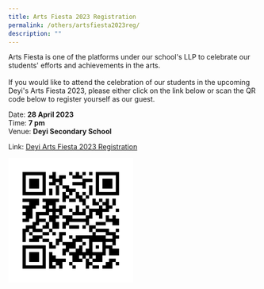 ```yaml
---
title: Arts Fiesta 2023 Registration
permalink: /others/artsfiesta2023reg/
description: ""
---
```

Arts Fiesta is one of the platforms under our school's LLP to celebrate our students' efforts and achievements in the arts.<br><br>
If you would like to attend the celebration of our students in the upcoming Deyi's Arts Fiesta 2023, please either click on the link below or scan the QR code below to register yourself as our guest.

Date: **28 April 2023** <br>
Time: **7 pm** <br>
Venue: **Deyi Secondary School**

Link: [Deyi Arts Fiesta 2023 Registration](https://forms.gle/ixVRAc7LCoRGo7vo8)

<img src="/images/Main%20Page%20(Announcements)/2023%20Arts%20Fiesta%20Reg.png" style="width:50%">